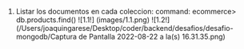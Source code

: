 1. Listar los documentos en cada coleccion:
   command: ecommerce> db.products.find()
   ![1.1!] (images/1.1.png)
   ![1.2!] (/Users/joaquingarese/Desktop/coder/backend/desafios/desafio-mongodb/Captura de Pantalla 2022-08-22 a la(s) 16.31.35.png)

